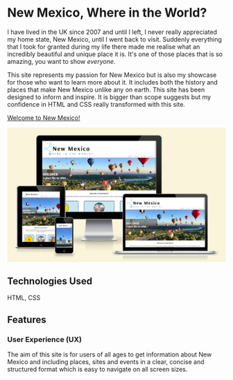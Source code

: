 # New Mexico, Where in the World?

I have lived in the UK since 2007 and until I left, I never really appreciated my home state, New Mexico, until I went back to visit. Suddenly everything that I took for granted during my life there made me realise what an incredibly beautiful and unique place it is.  It's one of those places that is so amazing, you want to show *everyone*.

This site represents my passion for New Mexico but is also my showcase for those who want to learn more about it.  It includes both the history and places that make New Mexico unlike any on earth.  This site has been designed to inform and inspire.  It is bigger than scope suggests but my confidence in HTML and CSS really transformed with this site.

[Welcome to New Mexico!](https://ramonatipton.github.io/Project1-NewMexico/index.html)

![Site mockup](assets/images/amiresponsive-screenshot.png)

## Technologies Used

HTML, CSS

## Features

### User Experience (UX)

The aim of this site is for users of all ages to get information about New Mexico and including places, sites and events in a clear, concise and structured format which is easy to navigate on all screen sizes.
